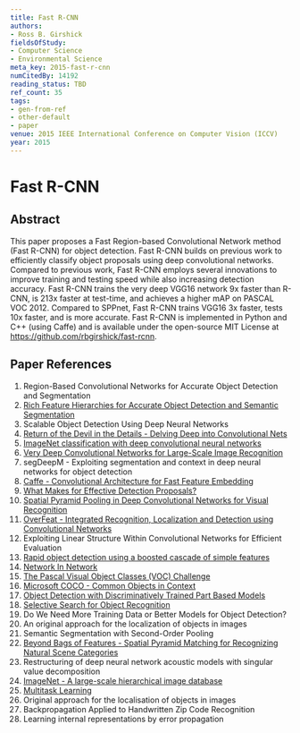 ```yaml
---
title: Fast R-CNN
authors:
- Ross B. Girshick
fieldsOfStudy:
- Computer Science
- Environmental Science
meta_key: 2015-fast-r-cnn
numCitedBy: 14192
reading_status: TBD
ref_count: 35
tags:
- gen-from-ref
- other-default
- paper
venue: 2015 IEEE International Conference on Computer Vision (ICCV)
year: 2015
---
```


# Fast R-CNN

## Abstract

This paper proposes a Fast Region-based Convolutional Network method (Fast R-CNN) for object detection. Fast R-CNN builds on previous work to efficiently classify object proposals using deep convolutional networks. Compared to previous work, Fast R-CNN employs several innovations to improve training and testing speed while also increasing detection accuracy. Fast R-CNN trains the very deep VGG16 network 9x faster than R-CNN, is 213x faster at test-time, and achieves a higher mAP on PASCAL VOC 2012. Compared to SPPnet, Fast R-CNN trains VGG16 3x faster, tests 10x faster, and is more accurate. Fast R-CNN is implemented in Python and C++ (using Caffe) and is available under the open-source MIT License at https://github.com/rbgirshick/fast-rcnn.

## Paper References

1. Region-Based Convolutional Networks for Accurate Object Detection and Segmentation
2. [Rich Feature Hierarchies for Accurate Object Detection and Semantic Segmentation](2014-rich-feature-hierarchies-for-accurate-object-detection-and-semantic-segmentation)
3. Scalable Object Detection Using Deep Neural Networks
4. [Return of the Devil in the Details - Delving Deep into Convolutional Nets](2014-return-of-the-devil-in-the-details-delving-deep-into-convolutional-nets)
5. [ImageNet classification with deep convolutional neural networks](2012-alexnet.md)
6. [Very Deep Convolutional Networks for Large-Scale Image Recognition](2015-very-deep-convolutional-networks-for-large-scale-image-recognition)
7. segDeepM - Exploiting segmentation and context in deep neural networks for object detection
8. [Caffe - Convolutional Architecture for Fast Feature Embedding](2014-caffe-convolutional-architecture-for-fast-feature-embedding)
9. [What Makes for Effective Detection Proposals?](2016-what-makes-for-effective-detection-proposals)
10. [Spatial Pyramid Pooling in Deep Convolutional Networks for Visual Recognition](2015-spatial-pyramid-pooling-in-deep-convolutional-networks-for-visual-recognition)
11. [OverFeat - Integrated Recognition, Localization and Detection using Convolutional Networks](2014-overfeat-integrated-recognition-localization-and-detection-using-convolutional-networks)
12. Exploiting Linear Structure Within Convolutional Networks for Efficient Evaluation
13. [Rapid object detection using a boosted cascade of simple features](2001-rapid-object-detection-using-a-boosted-cascade-of-simple-features)
14. [Network In Network](2014-network-in-network)
15. [The Pascal Visual Object Classes (VOC) Challenge](2009-the-pascal-visual-object-classes-voc-challenge)
16. [Microsoft COCO - Common Objects in Context](2014-microsoft-coco-common-objects-in-context)
17. [Object Detection with Discriminatively Trained Part Based Models](2009-object-detection-with-discriminatively-trained-part-based-models)
18. [Selective Search for Object Recognition](2013-selective-search-for-object-recognition)
19. Do We Need More Training Data or Better Models for Object Detection?
20. An original approach for the localization of objects in images
21. Semantic Segmentation with Second-Order Pooling
22. [Beyond Bags of Features - Spatial Pyramid Matching for Recognizing Natural Scene Categories](2006-beyond-bags-of-features-spatial-pyramid-matching-for-recognizing-natural-scene-categories)
23. Restructuring of deep neural network acoustic models with singular value decomposition
24. [ImageNet - A large-scale hierarchical image database](2009-imagenet-a-large-scale-hierarchical-image-database)
25. [Multitask Learning](2004-multitask-learning)
26. Original approach for the localisation of objects in images
27. Backpropagation Applied to Handwritten Zip Code Recognition
28. Learning internal representations by error propagation
